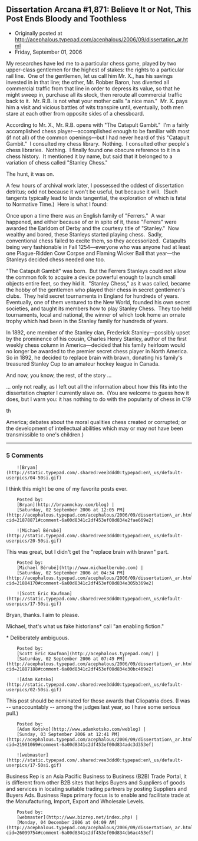 ## Dissertation Arcana #1,871: Believe It or Not, This Post Ends Bloody and Toothless

 * Originally posted at http://acephalous.typepad.com/acephalous/2006/09/dissertation_ar.html
 * Friday, September 01, 2006



My researches have led me to a particular chess game, played by two upper-class gentlemen for the highest of stakes: the rights to a particular rail line.  One of the gentlemen, let us call him Mr. X., has his savings invested in in that line; the other, Mr. Robber Baron, has diverted all commercial traffic from that line in order to depress its value, so that he might sweep in, purchase all its stock, then reroute all commercial traffic back to it.  Mr. R.B. is not what your mother calls "a nice man."  Mr. X. pays him a visit and vicious battles of wits transpire until, eventually, both men stare at each other from opposite sides of a chessboard.

According to Mr. X., Mr. R.B. opens with "The Catapult Gambit."  I'm a fairly accomplished chess player—accomplished enough to be familiar with most (if not all) of the common openings—but I had never heard of this "Catapult Gambit."  I consulted my chess library.  Nothing.  I consulted other people's chess libraries.  Nothing.  I finally found one obscure reference to it in a chess history.  It mentioned it by name, but said that it belonged to a variation of chess called "Stanley Chess."  

The hunt, it was on.  

A few hours of archival work later, I possessed the oddest of dissertation detritus; odd not because it won't be useful, but because it will.  (Such tangents typically lead to lands tangential, the exploration of which is fatal to Normative Time.)  Here is what I found:

Once upon a time there was an English family of "Ferrers."  A war happened, and either because of or in spite of it, these "Ferrers" were awarded the Earldom of Derby and the courtesy title of "Stanley."  Now wealthy and bored, these Stanleys started playing chess.  Sadly, conventional chess failed to excite them, so they accessorized.  Catapults being very fashionable in Fall 1254—everyone who was anyone had at least one Plague-Ridden Cow Corpse and Flaming Wicker Ball that year—the Stanleys decided chess needed one too.  

"The Catapult Gambit" was born.  But the 
Ferrers
 Stanleys could not allow the common folk to acquire a device powerful enough to launch small objects entire feet, so they hid it.  "Stanley Chess," as it was called, became the hobby of the gentlemen who played their chess in secret gentlemen's clubs.  They held secret tournaments in England for hundreds of years.  Eventually, one of them ventured to the New World, founded his own secret societies, and taught its members how to play Stanley Chess.  They too held tournaments, local and national, the winner of which took home an ornate trophy which had been in the Stanley family for hundreds of years.

In 1892, one member of the Stanley clan, Frederick Stanley—possibly upset by the prominence of his cousin, Charles Henry Stanley, author of the first weekly chess column in America—decided that his family heirloom would no longer be awarded to the premier secret chess player in North America.  So in 1892, he decided to replace brain with brawn, donating his family's treasured Stanley Cup to an amateur hockey league in Canada.

And now, you know, the rest, of the story ...

... only not really, as I left out all the information about how this fits into the dissertation chapter I currently slave on.  (You are welcome to guess how it does, but I warn you: it has nothing to do with the popularity of chess in C19

th

 America; debates about the moral qualities chess created or corrupted; or the development of intellectual abilities which may or may not have been transmissible to one's children.)  

		

* * *

### 5 Comments 

		

                
[]()

	

		![Bryan](http://static.typepad.com/.shared:vee3ddd0:typepad:en\_us/default-userpics/04-50si.gif)
	

	

		

I think this might be one of my favorite posts ever.

	

		Posted by:
		[Bryan](http://bryanmckay.com/blog) |
		[Saturday, 02 September 2006 at 12:05 PM](http://acephalous.typepad.com/acephalous/2006/09/dissertation\_ar.html?cid=21878871#comment-6a00d8341c2df453ef00d834e2fae669e2)

[]()

	

		![Michael Bérubé](http://static.typepad.com/.shared:vee3ddd0:typepad:en\_us/default-userpics/20-50si.gif)
	

	

		

This was great, but I didn't get the "replace brain with brawn" part.

	

		Posted by:
		[Michael Bérubé](http://www.michaelberube.com) |
		[Saturday, 02 September 2006 at 04:34 PM](http://acephalous.typepad.com/acephalous/2006/09/dissertation\_ar.html?cid=21884170#comment-6a00d8341c2df453ef00d834e305b369e2)

[]()

	

		![Scott Eric Kaufman](http://static.typepad.com/.shared:vee3ddd0:typepad:en\_us/default-userpics/17-50si.gif)
	

	

		

Bryan, thanks.  I aim to please.

Michael, that's what us fake historians\* call "an enabling fiction."

\* Deliberately ambiguous.

	

		Posted by:
		[Scott Eric Kaufman](http://acephalous.typepad.com/) |
		[Saturday, 02 September 2006 at 07:49 PM](http://acephalous.typepad.com/acephalous/2006/09/dissertation\_ar.html?cid=21887188#comment-6a00d8341c2df453ef00d834e30bc469e2)

[]()

	

		![Adam Kotsko](http://static.typepad.com/.shared:vee3ddd0:typepad:en\_us/default-userpics/02-50si.gif)
	

	

		

This post should be nominated for those awards that Cliopatria does.  (I was -- unaccountably -- among the judges last year, so I have some serious pull.)

	

		Posted by:
		[Adam Kotsko](http://www.adamkotsko.com/weblog) |
		[Sunday, 03 September 2006 at 12:41 PM](http://acephalous.typepad.com/acephalous/2006/09/dissertation\_ar.html?cid=21901069#comment-6a00d8341c2df453ef00d834adc3d353ef)

[]()

	

		![webmaster](http://static.typepad.com/.shared:vee3ddd0:typepad:en\_us/default-userpics/17-50si.gif)
	

	

		

Business Rep is an Asia Pacific Business to Business (B2B) Trade Portal, it is different from other B2B sites that helps Buyers and Suppliers of goods and services in locating suitable trading partners by posting Suppliers and Buyers Ads. Business Reps primary focus is to enable and facilitate trade at the Manufacturing, Import, Export and Wholesale Levels.

	

		Posted by:
		[webmaster](http://www.bizrep.net/index.php) |
		[Monday, 04 December 2006 at 04:09 AM](http://acephalous.typepad.com/acephalous/2006/09/dissertation\_ar.html?cid=26099754#comment-6a00d8341c2df453ef00d834cb6ac453ef)

		

        